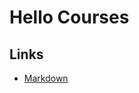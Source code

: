 Hello Courses
=============

Links
-------------

 * [Markdown](https://guides.github.com/features/mastering-markdown/)